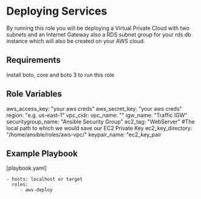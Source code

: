 Deploying Services
=========

By running this role you will be deploying a Virtual Private Cloud with two subnets and an Internet Gateway also a RDS subnet group for your rds db instance which will also be created on your AWS cloud.

Requirements
------------
Install boto, core and boto 3 to run this role

Role Variables
--------------
aws_access_key: "your aws creds"
aws_secret_key: "your aws creds"
region: "e.g. us-east-1"
vpc_cidr: 
vpc_name: ""
igw_name: "Traffic IGW"
securitygroup_name: "Ansible Security Group"
ec2_tag: "WebServer"
#The local path to which we would save our EC2 Private Key
ec2_key_directory: "/home/ansible/roles/aws-vpc/"
keypair_name: "ec2_key_pair

Example Playbook
----------------
[playbook.yaml]

    - hosts: localhost or target
      roles:
         - aws-deploy



